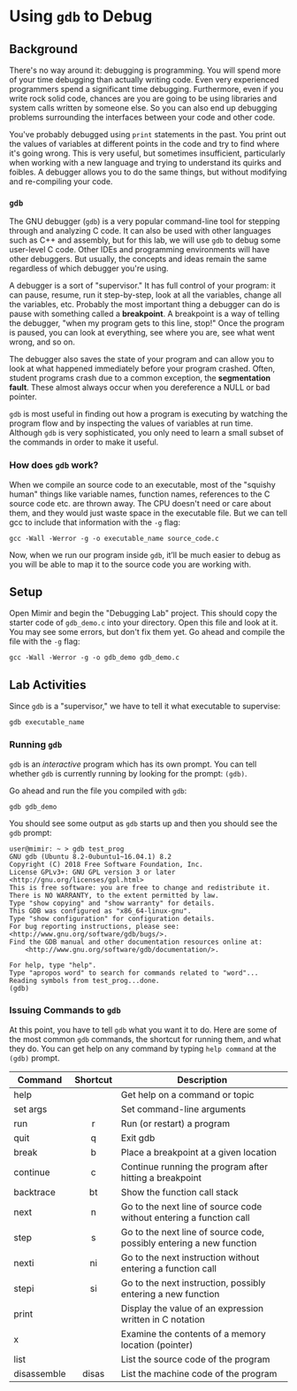 # Using `gdb` to Debug

## Background
There's no way around it: debugging is programming. You will spend more of your time debugging than actually writing code. Even very experienced programmers spend a significant time debugging. Furthermore, even if you write rock solid code, chances are you are going to be using libraries and system calls written by someone else. So you can also end up debugging problems surrounding the interfaces between your code and other code.

You've probably debugged using `print` statements in the past.  You print out the values of variables at different points in the code and try to find where it's going wrong.  This is very useful, but sometimes insufficient, particularly when working with a new language and trying to understand its quirks and foibles.  A debugger allows you to do the same things, but without modifying and re-compiling your code.

### `gdb`
The GNU debugger (`gdb`) is a very popular command-line tool for stepping through and analyzing C code. It can also be used with other languages such as C++ and assembly, but for this lab, we will use `gdb` to debug some user-level C code.  Other IDEs and programming environments will have other debuggers.  But usually, the concepts and ideas remain the same regardless of which debugger you're using.

A debugger is a sort of "supervisor." It has full control of your program: it can pause, resume, run it step-by-step, look at all the variables, change all the variables, etc. Probably the most important thing a debugger can do is pause with something called a **breakpoint**. A breakpoint is a way of telling the debugger, "when my program gets to this line, stop!" Once the program is paused, you can look at everything, see where you are, see what went wrong, and so on.

The debugger also saves the state of your program and can allow you to look at what happened immediately before your program crashed.  Often, student programs crash due to a common exception, the **segmentation fault**.  These almost always occur when you dereference a NULL or bad pointer.

`gdb` is most useful in finding out how a program is executing by watching the program flow and by inspecting the values of variables at run time. Although `gdb` is very sophisticated, you only need to learn a small subset of the commands in order to make it useful. 

### How does `gdb` work?
When we compile an source code to an executable, most of the "squishy human" things like variable names, function names, references to the C source code etc. are thrown away. The CPU doesn't need or care about them, and they would just waste space in the executable file.
But we can tell gcc to include that information with the `-g` flag:
```
gcc -Wall -Werror -g -o executable_name source_code.c
```
Now, when we run our program inside `gdb`, it’ll be much easier to debug as you will be able to map it to the source code you are working with.

## Setup
Open Mimir and begin the "Debugging Lab" project.  This should copy the starter code of `gdb_demo.c` into your directory.  Open this file and look at it.  You may see some errors, but don't fix them yet.  Go ahead and compile the file with the `-g` flag:
```
gcc -Wall -Werror -g -o gdb_demo gdb_demo.c
```

## Lab Activities
Since `gdb` is a "supervisor," we have to tell it what executable to supervise:
```
gdb executable_name
```
### Running `gdb`
`gdb` is an *interactive* program which has its own prompt.  You can tell whether `gdb` is currently running by looking for the prompt: `(gdb)`.

Go ahead and run the file you compiled with `gdb`:
```
gdb gdb_demo
```
You should see some output as `gdb` starts up and then you should see the `gdb` prompt:
```
user@mimir: ~ > gdb test_prog
GNU gdb (Ubuntu 8.2-0ubuntu1~16.04.1) 8.2
Copyright (C) 2018 Free Software Foundation, Inc.
License GPLv3+: GNU GPL version 3 or later <http://gnu.org/licenses/gpl.html>
This is free software: you are free to change and redistribute it.
There is NO WARRANTY, to the extent permitted by law.
Type "show copying" and "show warranty" for details.
This GDB was configured as "x86_64-linux-gnu".
Type "show configuration" for configuration details.
For bug reporting instructions, please see:
<http://www.gnu.org/software/gdb/bugs/>.
Find the GDB manual and other documentation resources online at:
    <http://www.gnu.org/software/gdb/documentation/>.

For help, type "help".
Type "apropos word" to search for commands related to "word"...
Reading symbols from test_prog...done.
(gdb) 
```
### Issuing Commands to `gdb`
At this point, you have to tell `gdb` what you want it to do.  Here are some of the most common `gdb` commands, the shortcut for running them, and what they do.  You can get help on any command by typing `help command` at the `(gdb)` prompt.

| Command       | Shortcut  | Description |
| ------------- |:---------:| ----------- |
| help          |           | Get help on a command or topic |
| set args      |           | Set command-line arguments |
| run           | r         | Run (or restart) a program |
| quit          | q         | Exit gdb |
| break         | b         | Place a breakpoint at a given location |
| continue      | c         | Continue running the program after hitting a breakpoint |
| backtrace     | bt        | Show the function call stack |
| next          | n         | Go to the next line of source code without entering a function call |
| step          | s         | Go to the next line of source code, possibly entering a new function |
| nexti         | ni        | Go to the next instruction without entering a function call |
| stepi         | si        | Go to the next instruction, possibly entering a new function |
| print         |           | Display the value of an expression written in C notation |
| x             |           | Examine the contents of a memory location (pointer) |
| list          |           | List the source code of the program |
| disassemble   | disas     | List the machine code of the program |
